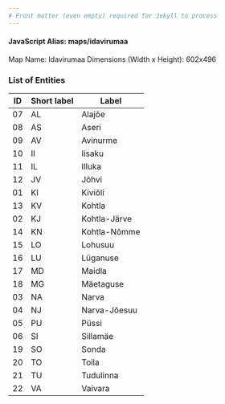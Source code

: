 ```yaml
---
# Front matter (even empty) required for Jekyll to process
---
```


#### JavaScript Alias: maps/idavirumaa

Map Name: Idavirumaa
Dimensions (Width x Height): 602x496





### List of Entities

ID | Short label | Label
---|---|---|
07|AL|Alajõe
08|AS|Aseri
09|AV|Avinurme
10|II|Iisaku
11|IL|Illuka
12|JV|Jõhvi
01|KI|Kiviõli
13|KV|Kohtla
02|KJ|Kohtla-Järve
14|KN|Kohtla-Nõmme
15|LO|Lohusuu
16|LU|Lüganuse
17|MD|Maidla
18|MG|Mäetaguse
03|NA|Narva
04|NJ|Narva-Jõesuu
05|PU|Püssi
06|SI|Sillamäe
19|SO|Sonda
20|TO|Toila
21|TU|Tudulinna
22|VA|Vaivara

